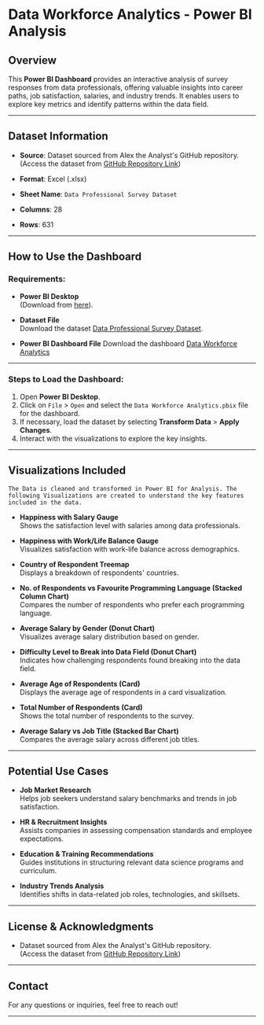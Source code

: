 # Data Workforce Analytics - Power BI Analysis

## Overview

This **Power BI Dashboard** provides an interactive analysis of survey responses from data professionals, offering valuable insights into career paths, job satisfaction, salaries, and industry trends. It enables users to explore key metrics and identify patterns within the data field.

---

## Dataset Information

- **Source**: Dataset sourced from Alex the Analyst's GitHub repository.  
  (Access the dataset from [GitHub Repository Link](https://github.com/AlexTheAnalyst/Power-BI/blob/main/Power%20BI%20-%20Final%20Project.xlsx))

- **Format**: Excel (.xlsx)

- **Sheet Name**: `Data Professional Survey Dataset`

- **Columns**: 28

- **Rows**: 631

---

## How to Use the Dashboard

### Requirements:

- **Power BI Desktop**  
  (Download from [here](https://www.microsoft.com/en-us/download/details.aspx?id=58494)).

- **Dataset File**  
  Download the dataset [Data Professional Survey Dataset](https://github.com/Analyst-Aslam/Data_Workforce_Analytics-Power_BI_Analysis/blob/main/Data%20Professional%20Survey%20Dataset.xlsx).

- **Power BI Dashboard File**
  Download the dashboard [Data Workforce Analytics](https://github.com/Analyst-Aslam/Data_Workforce_Analytics-Power_BI_Analysis/blob/main/Data%20Workforce%20Analytics.pbix)
---

### Steps to Load the Dashboard:

1. Open **Power BI Desktop**.
2. Click on `File` > `Open` and select the `Data Workforce Analytics.pbix` file for the dashboard.
3. If necessary, load the dataset by selecting **Transform Data** > **Apply Changes**.
4. Interact with the visualizations to explore the key insights.

---

## Visualizations Included

`The Data is cleaned and transformed in Power BI for Analysis. The following Visualizations are created to understand the key features included in the data.`

- **Happiness with Salary Gauge**  
  Shows the satisfaction level with salaries among data professionals.

- **Happiness with Work/Life Balance Gauge**  
  Visualizes satisfaction with work-life balance across demographics.

- **Country of Respondent Treemap**  
  Displays a breakdown of respondents' countries.

- **No. of Respondents vs Favourite Programming Language (Stacked Column Chart)**  
  Compares the number of respondents who prefer each programming language.

- **Average Salary by Gender (Donut Chart)**  
  Visualizes average salary distribution based on gender.

- **Difficulty Level to Break into Data Field (Donut Chart)**  
  Indicates how challenging respondents found breaking into the data field.

- **Average Age of Respondents (Card)**  
  Displays the average age of respondents in a card visualization.

- **Total Number of Respondents (Card)**  
  Shows the total number of respondents to the survey.

- **Average Salary vs Job Title (Stacked Bar Chart)**  
  Compares the average salary across different job titles.

---

## Potential Use Cases

- **Job Market Research**  
  Helps job seekers understand salary benchmarks and trends in job satisfaction.

- **HR & Recruitment Insights**  
  Assists companies in assessing compensation standards and employee expectations.

- **Education & Training Recommendations**  
  Guides institutions in structuring relevant data science programs and curriculum.

- **Industry Trends Analysis**  
  Identifies shifts in data-related job roles, technologies, and skillsets.

---

## License & Acknowledgments

- Dataset sourced from Alex the Analyst's GitHub repository.  
  (Access the dataset from [GitHub Repository Link](https://github.com/AlexTheAnalyst/Power-BI/blob/main/Power%20BI%20-%20Final%20Project.xlsx))  

---

## Contact

For any questions or inquiries, feel free to reach out!

---

